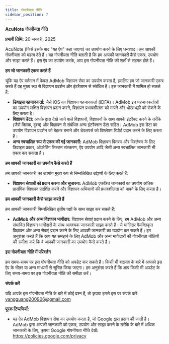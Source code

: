 ```yaml
---
title: गोपनीयता नीति
sidebar_position: 7
---
```


**AcuNote गोपनीयता नीति**

**प्रभावी तिथि:** 20 जनवरी, 2025

AcuNote (जिसे इसके बाद "यह ऐप" कहा जाएगा) का उपयोग करने के लिए धन्यवाद। हम आपकी गोपनीयता को महत्व देते हैं। यह गोपनीयता नीति बताती है कि हम आपकी जानकारी कैसे एकत्र, उपयोग और साझा करते हैं। इस ऐप का उपयोग करके, आप इस गोपनीयता नीति की शर्तों से सहमत होते हैं।

**हम जो जानकारी एकत्र करते हैं**

चूंकि यह ऐप वर्तमान में केवल AdMob विज्ञापन सेवा का उपयोग करता है, इसलिए हम जो जानकारी एकत्र करते हैं वह मुख्य रूप से विज्ञापन प्रदर्शन और इंटरैक्शन से संबंधित है। इस जानकारी में शामिल हो सकते हैं:

- **डिवाइस पहचानकर्ता:** जैसे iOS का विज्ञापन पहचानकर्ता (IDFA)। AdMob इन पहचानकर्ताओं का उपयोग लक्षित विज्ञापन प्रदान करने, विज्ञापन प्रभावशीलता को मापने और धोखाधड़ी को रोकने के लिए करता है।
- **विज्ञापन डेटा:** आपके द्वारा देखे जाने वाले विज्ञापनों, विज्ञापनों के साथ आपके इंटरैक्ट करने के तरीके (जैसे क्लिक, दृश्य) और विज्ञापन से संबंधित अन्य इंटरैक्शन डेटा सहित। AdMob इस डेटा का उपयोग विज्ञापन प्रदर्शन को बेहतर बनाने और डेवलपर्स को विश्लेषण रिपोर्ट प्रदान करने के लिए करता है।
- **अन्य स्वचालित रूप से एकत्र की गई जानकारी:** AdMob विज्ञापन वितरण और विश्लेषण के लिए डिवाइस प्रकार, ऑपरेटिंग सिस्टम संस्करण, ऐप उपयोग आदि जैसी अन्य स्वचालित जानकारी भी एकत्र कर सकता है।

**हम आपकी जानकारी का उपयोग कैसे करते हैं**

हम आपकी जानकारी का उपयोग मुख्य रूप से निम्नलिखित उद्देश्यों के लिए करते हैं:

- **विज्ञापन सेवाओं को प्रदान करना और सुधारना:** AdMob एकत्रित जानकारी का उपयोग अधिक प्रासंगिक विज्ञापन प्रदर्शित करने और विज्ञापन अभियानों की प्रभावशीलता को मापने के लिए करता है।

**हम आपकी जानकारी कैसे साझा करते हैं**

हम आपकी जानकारी निम्नलिखित तृतीय पक्षों के साथ साझा कर सकते हैं:

- **AdMob और अन्य विज्ञापन भागीदार:** विज्ञापन सेवाएं प्रदान करने के लिए, हम AdMob और अन्य संभावित विज्ञापन भागीदारों के साथ आवश्यक जानकारी साझा करते हैं। ये भागीदार वैयक्तिकृत विज्ञापन और अन्य सेवाएं प्रदान करने के लिए आपकी जानकारी का उपयोग कर सकते हैं। हम अनुशंसा करते हैं कि आप यह समझने के लिए AdMob और अन्य भागीदारों की गोपनीयता नीतियों की समीक्षा करें कि वे आपकी जानकारी का उपयोग कैसे करते हैं।

**इस गोपनीयता नीति में परिवर्तन**

हम समय-समय पर इस गोपनीयता नीति को अपडेट कर सकते हैं। किसी भी बदलाव के बारे में आपको इस ऐप के भीतर या अन्य माध्यमों से सूचित किया जाएगा। हम अनुशंसा करते हैं कि आप किसी भी अपडेट के लिए समय-समय पर इस गोपनीयता नीति की समीक्षा करें।

**संपर्क करें**

यदि आपके इस गोपनीयता नीति के बारे में कोई प्रश्न हैं, तो कृपया हमसे इस पर संपर्क करें: yangguang200906@gmail.com

**पूरक टिप्पणियाँ:**

- यह ऐप AdMob विज्ञापन सेवा का उपयोग करता है, जो Google द्वारा प्रदान की जाती है। AdMob द्वारा आपकी जानकारी को एकत्र, उपयोग और साझा करने के तरीके के बारे में अधिक जानकारी के लिए, कृपया Google गोपनीयता नीति देखें: https://policies.google.com/privacy
